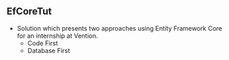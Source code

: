 ## EfCoreTut
- Solution which presents two approaches using Entity Framework Core for an internship at Vention.
  - Code First
  - Database First
